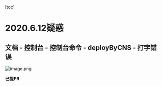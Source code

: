 [toc]

# 2020.6.12疑惑

## 文档 - 控制台 - 控制台命令 - deployByCNS - 打字错误

![image.png](http://ww1.sinaimg.cn/large/006alGmrgy1gfphorbb0ej30zu0d6q6g.jpg)

**已提PR**